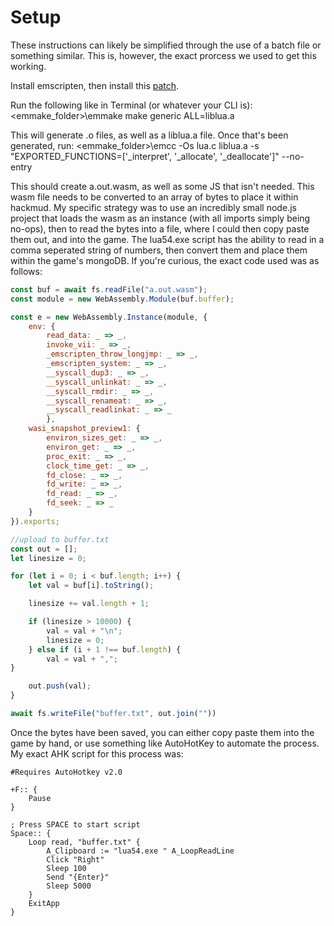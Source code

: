 # Setup

These instructions can likely be simplified through the use of a batch file or something similar. This is, however, the exact prorcess we used to get this working.

Install emscripten, then install this [patch](https://gitlab.bbguimaraes.com/bbguimaraes/nngn/-/blob/master/scripts/emscripten/patches/lua.patch).

Run the following like in Terminal (or whatever your CLI is):
<emmake_folder>\emmake make generic ALL=liblua.a

This will generate .o files, as well as a liblua.a file. Once that's been generated, run:
<emmake_folder>\emcc -Os lua.c liblua.a -s "EXPORTED_FUNCTIONS=['_interpret', '_allocate', '_deallocate']" --no-entry

This should create a.out.wasm, as well as some JS that isn't needed. This wasm file needs to be converted to an array of bytes to place it within hackmud. My specific strategy was to use an incredibly small node.js project that loads the wasm as an instance (with all imports simply being no-ops), then to read the bytes into a file, where I could then copy paste them out, and into the game. The lua54.exe script has the ability to read in a comma seperated string of numbers, then convert them and place them within the game's mongoDB. If you're curious, the exact code used was as follows: 
```js
const buf = await fs.readFile("a.out.wasm");
const module = new WebAssembly.Module(buf.buffer);

const e = new WebAssembly.Instance(module, {
    env: {
        read_data: _ => _,
        invoke_vii: _ => _,
        _emscripten_throw_longjmp: _ => _,
        _emscripten_system: _ => _,
        __syscall_dup3: _ => _,
        __syscall_unlinkat: _ => _,
        __syscall_rmdir: _ => _,
        __syscall_renameat: _ => _,
        __syscall_readlinkat: _ => _
        },
    wasi_snapshot_preview1: {
        environ_sizes_get: _ => _,
        environ_get: _ => _,
        proc_exit: _ => _,
        clock_time_get: _ => _,
        fd_close: _ => _,
        fd_write: _ => _,
        fd_read: _ => _,
        fd_seek: _ => _
    }
}).exports;

//upload to buffer.txt
const out = [];
let linesize = 0;

for (let i = 0; i < buf.length; i++) {
    let val = buf[i].toString();

    linesize += val.length + 1;

    if (linesize > 10000) {
        val = val + "\n";
        linesize = 0;
    } else if (i + 1 !== buf.length) {
        val = val + ",";
}

    out.push(val);
}

await fs.writeFile("buffer.txt", out.join(""))
```
Once the bytes have been saved, you can either copy paste them into the game by hand, or use something like AutoHotKey to automate the process. My exact AHK script for this process was:
```AHK
#Requires AutoHotkey v2.0

+F:: {
    Pause
}

; Press SPACE to start script
Space:: {
    Loop read, "buffer.txt" {
        A_Clipboard := "lua54.exe " A_LoopReadLine
        Click "Right"
        Sleep 100
        Send "{Enter}"
        Sleep 5000
    }
    ExitApp
}
```
